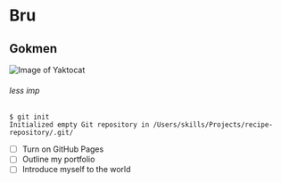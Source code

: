 # Bru
## Gokmen

![Image of Yaktocat](https://octodex.github.com/images/yaktocat.png)

###### less imp


```
$ git init
Initialized empty Git repository in /Users/skills/Projects/recipe-repository/.git/
```

- [ ] Turn on GitHub Pages
- [ ] Outline my portfolio
- [ ] Introduce myself to the world
